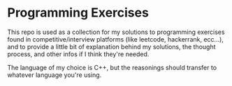 # Programming Exercises

This repo is used as a collection for my solutions to programming exercises found in competitive/interview platforms (like leetcode, hackerrank, ecc...), and to provide a little bit of explanation behind my solutions, the thought process, and other infos if I think they're needed.

The language of my choice is C++, but the reasonings should transfer to whatever language you're using. 